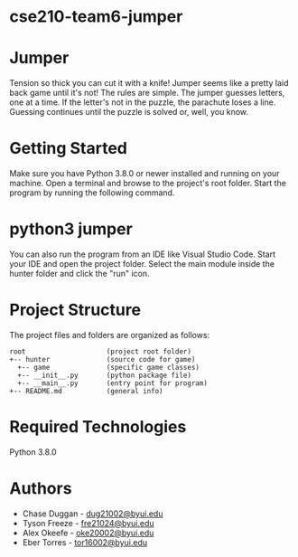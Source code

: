 # cse210-team6-jumper

# Jumper

Tension so thick you can cut it with a knife! Jumper seems like a pretty laid back game until it's not! The rules are simple. The jumper guesses letters, one at a time. If the letter's not in the puzzle, the parachute loses a line. Guessing continues until the puzzle is solved or, well, you know.

# Getting Started
Make sure you have Python 3.8.0 or newer installed and running on your machine. Open a terminal and browse to the project's root folder. Start the program by running the following command.

# python3 jumper 
You can also run the program from an IDE like Visual Studio Code. Start your IDE and open the project folder. Select the main module inside the hunter folder and click the "run" icon.

# Project Structure
The project files and folders are organized as follows:

```
root                    (project root folder)
+-- hunter              (source code for game)
  +-- game              (specific game classes)
  +-- __init__.py       (python package file)
  +-- __main__.py       (entry point for program)
+-- README.md           (general info)
```

# Required Technologies
Python 3.8.0

# Authors
* Chase Duggan - dug21002@byui.edu
* Tyson Freeze - fre21024@byui.edu
* Alex Okeefe - oke20002@byui.edu
* Eber Torres - tor16002@byui.edu